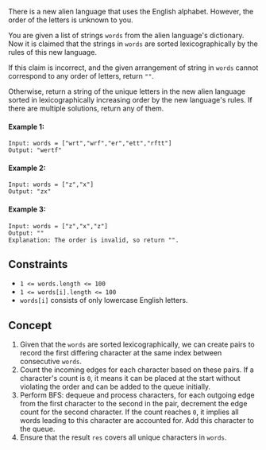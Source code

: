 There is a new alien language that uses the English alphabet. However, the order of the letters is unknown to you.

You are given a list of strings `words` from the alien language's dictionary. Now it is claimed that the strings in `words` are sorted lexicographically by the rules of this new language.

If this claim is incorrect, and the given arrangement of string in `words` cannot correspond to any order of letters, return `""`.

Otherwise, return a string of the unique letters in the new alien language sorted in lexicographically increasing order by the new language's rules. If there are multiple solutions, return any of them.

 

#### Example 1:
```plaintext
Input: words = ["wrt","wrf","er","ett","rftt"]
Output: "wertf"
```
#### Example 2:
```plaintext
Input: words = ["z","x"]
Output: "zx"
```
#### Example 3:
```plaintext
Input: words = ["z","x","z"]
Output: ""
Explanation: The order is invalid, so return "".
```

## Constraints

- `1 <= words.length <= 100`
- `1 <= words[i].length <= 100`
- `words[i]` consists of only lowercase English letters.

## Concept
1. Given that the `words` are sorted lexicographically, we can create pairs to record the first differing character at the same index between consecutive `words`.
2. Count the incoming edges for each character based on these pairs. If a character's count is `0`, it means it can be placed at the start without violating the order and can be added to the queue initially.
3. Perform BFS: dequeue and process characters, for each outgoing edge from the first character to the second in the pair, decrement the edge count for the second character. If the count reaches `0`, it implies all words leading to this character are accounted for. Add this character to the queue.
4. Ensure that the result `res` covers all unique characters in `words`.

